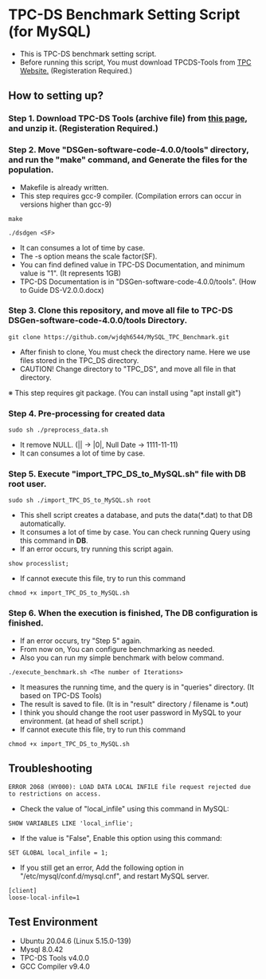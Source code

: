 # TPC-DS Benchmark Setting Script (for MySQL)

- This is TPC-DS benchmark setting script.
- Before running this script, You must download TPCDS-Tools from [TPC Website.](https://www.tpc.org/tpc_documents_current_versions/current_specifications5.asp) (Registeration Required.)

## How to setting up?
### Step 1. Download TPC-DS Tools (archive file) from [this page](https://www.tpc.org/tpc_documents_current_versions/current_specifications5.asp), and unzip it. (Registeration Required.)

### Step 2. Move "DSGen-software-code-4.0.0/tools" directory, and run the "make" command, and Generate the files for the population.
- Makefile is already written.
- This step requires gcc-9 compiler. (Compilation errors can occur in versions higher than gcc-9)
```
make
```
```
./dsdgen <SF>
```
- It can consumes a lot of time by case.
- The -s option means the scale factor(SF).
- You can find defined value in TPC-DS Documentation, and minimum value is "1". (It represents 1GB)
- TPC-DS Documentation is in "DSGen-software-code-4.0.0/tools". (How to Guide DS-V2.0.0.docx)

### Step 3. Clone this repository, and move all file to TPC-DS DSGen-software-code-4.0.0/tools Directory. 
```
git clone https://github.com/wjdqh6544/MySQL_TPC_Benchmark.git
```
- After finish to clone, You must check the directory name. Here we use files stored in the TPC_DS directory.
- CAUTION! Change directory to "TPC_DS", and move all file in that directory.

※ This step requires git package. (You can install using "apt install git")

### Step 4. Pre-processing for created data
```
sudo sh ./preprocess_data.sh
```
- It remove NULL. (|| -> |0|, Null Date -> 1111-11-11)
- It can consumes a lot of time by case.

### Step 5. Execute "import_TPC_DS_to_MySQL.sh" file with DB root user.
```
sudo sh ./import_TPC_DS_to_MySQL.sh root
```
- This shell script creates a database, and puts the data(*.dat) to that DB automatically.
- It consumes a lot of time by case. You can check running Query using this command in <b>DB</b>.
- If an error occurs, try running this script again.
```
show processlist;
``` 
- If cannot execute this file, try to run this command
```
chmod +x import_TPC_DS_to_MySQL.sh
```

### Step 6. When the execution is finished, The DB configuration is finished.
- If an error occurs, try "Step 5" again.
- From now on, You can configure benchmarking as needed.
- Also you can run my simple benchmark with below command.
```
./execute_benchmark.sh <The number of Iterations>
```
- It measures the running time, and the query is in "queries" directory. (It based on TPC-DS Tools)
- The result is saved to file. (It is in "result" directory / filename is *.out)
- I think you should change the root user password in MySQL to your environment. (at head of shell script.)
- If cannot execute this file, try to run this command
```
chmod +x import_TPC_DS_to_MySQL.sh
```

## Troubleshooting
```
ERROR 2068 (HY000): LOAD DATA LOCAL INFILE file request rejected due to restrictions on access.
```
- Check the value of "local_infile" using this command in MySQL:
```
SHOW VARIABLES LIKE 'local_inflie';
```
- If the value is "False", Enable this option using this command:
```
SET GLOBAL local_infile = 1;
```
- If you still get an error, Add the following option in "/etc/mysql/conf.d/mysql.cnf", and restart MySQL server.
```
[client]
loose-local-infile=1
```

## Test Environment
- Ubuntu 20.04.6 (Linux 5.15.0-139)
- Mysql 8.0.42
- TPC-DS Tools v4.0.0
- GCC Compiler v9.4.0
